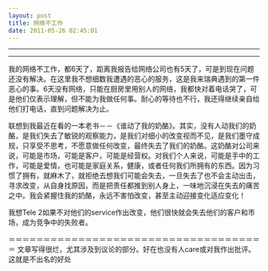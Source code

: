 ```yaml
---
layout: post
title: 网络不工作
date: 2011-05-26 02:45:01
---
```


<meta http-equiv='Content-Type' content='text/html; charset=utf-8' />

---

---

我的网络不工作，都6天了，距离我报告给网络公司也有5天了，可是到现在问题还没有解决。在这里我不想细数我遭遇的恶心的服务，这是我来瑞典遇到的第一件恶心的事。6天没有网络，只能在厨房里用别人的网络，我都快对着电话哭了，可是他们仅表示理解，但不能为我做任何事。耐心的等待也不行，我还得继续亲自给他们打电话，直到问题解决为止。


联想到我最近在看的一本老书－－《谁动了我的奶酪》。其实，没有人动我们的奶酪，是我们失去了敏锐的观察能力，是我们对细小的改变视而不见，是我们墨守成规，只享受不思考，不愿意做任何改变，最终失去了我们的奶酪。这奶酪对公司来说，可能是市场，可能是客户，可能是经营权。对我们个人来说，可能是手中的工作，可能是爱情，也可能是家庭关系，健康，或者任何我们所拥有的东西。因为习惯了拥有，就麻木了，就拒绝去想我们可能会失去，一旦失去了也不会主动出击，寻求改变，从自身找原因，而是把责任都推到别人身上，一味地沉浸在失去的痛苦之中。我会紧握住我的奶酪，永远不害怕改变，甚至主动迎接变化适应变化！

我想Tele 2如果不对他们的service作出改变，他们很快就会失去他们的客户和市场，成为竞争中的失败者。

＝＝＝＝＝＝＝＝＝＝＝＝＝＝＝＝＝＝＝＝＝＝＝＝＝＝＝＝＝＝＝＝＝＝＝＝＝
文章写得很烂，尤其涉及到议论的部分。好在也没有人care或对我作出批评。这就是不出名的好处


